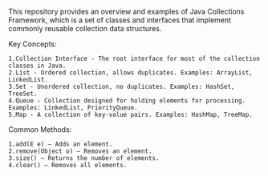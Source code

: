 This repository provides an overview and examples of Java Collections Framework, which is a set of classes and interfaces that implement commonly reusable collection data structures.

Key Concepts:

	1.Collection Interface - The root interface for most of the collection classes in Java.
	2.List - Ordered collection, allows duplicates. Examples: ArrayList, LinkedList.
	3.Set - Unordered collection, no duplicates. Examples: HashSet, TreeSet.
	4.Queue - Collection designed for holding elements for processing. Examples: LinkedList, PriorityQueue.
	5.Map - A collection of key-value pairs. Examples: HashMap, TreeMap.

Common Methods:

	1.add(E e) – Adds an element.
	2.remove(Object o) – Removes an element.
	3.size() – Returns the number of elements.
	4.clear() – Removes all elements.
